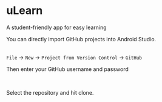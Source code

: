 # uLearn
A student-friendly app for easy learning 

<p>You can directly import GitHub projects into Android Studio.</p><br><code>File</code> -> <code>New</code> -> <code>Project from Version Control</code> -> <code>GitHub</code><br><p>Then enter your GitHub username and password</p><br><p>Select the repository and hit clone.</p>
